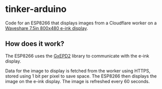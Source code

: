 # tinker-arduino

Code for an ESP8266 that displays images from a Cloudflare worker on a
[Waveshare 7.5in 800x480 e-ink display](https://www.waveshare.com/7.5inch-e-paper-hat.htm).

## How does it work?

The ESP8266 uses the [GxEPD2](https://github.com/ZinggJM/GxEPD2) library
to communicate with the e-ink display.

Data for the image to display is fetched from the worker using HTTPS,
stored using 1 bit per pixel to save space. The ESP8266 then displays the
image on the e-ink display. The image is refreshed every 60 seconds.
